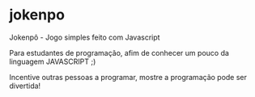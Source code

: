 # jokenpo
Jokenpô - Jogo simples feito com Javascript

Para estudantes de programação, afim de conhecer um pouco da linguagem JAVASCRIPT ;)


Incentive outras pessoas a programar, mostre a programação pode ser divertida!